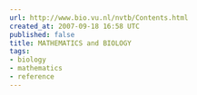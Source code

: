 ```yaml
---
url: http://www.bio.vu.nl/nvtb/Contents.html
created_at: 2007-09-18 16:58 UTC
published: false
title: MATHEMATICS and BIOLOGY
tags:
- biology
- mathematics
- reference
---
```



